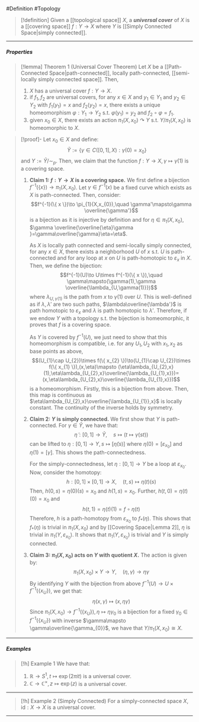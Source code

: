 #Definition #Topology 

> [!definition]
> Given a [[topological space]] $X$, a ***universal cover*** of $X$ is a [[covering space]] $f:Y\to X$ where $Y$ is [[Simply Connected Space|simply connected]].
---
##### Properties
> [!lemma] Theorem 1 (Universal Cover Theorem)
> Let $X$ be a [[Path-Connected Space|path-connected]], locally path-connected, [[semi-locally simply connected space]]. Then, 
> 1. $X$ has a universal cover $f:Y\to X$.
> 2. if $f_{1},f_{2}$ are universal covers, for any $x\in X$ and $y_{1}\in Y_{1}$ and $y_{2}\in Y_{2}$ with $f_{1}(y_{1})=x$ and $f_{2}(y_{2})=x$, there exists a unique homeomorphism $\varphi:Y_{1}\to Y_{2}$ s.t. $\varphi(y_{1})=y_{2}$ and $f_{2}\circ\varphi=f_{1}$.
> 3. given $x_{0}\in X$, there exists an action $\pi_{1}(X,x_{0}) \curvearrowright Y$ s.t. $Y / \pi_{1}(X,x_{0})$ is homeomorphic to $X$.

> [!proof]-
> Let $x_{0}\in X$ and define: $$\tilde{Y}:=\{ \gamma\in C([0,1],X): \gamma(0)=x_{0}\}$$and $Y:=\tilde{Y} /\sim_{p}$. Then, we claim that the function $f:Y\to X, \gamma\mapsto \gamma(1)$ is a covering space.
> 1. **Claim 1: $f:Y\to X$ is a covering space.**
>    We first define a bijection $f^{-1}(\{ x \})\to \pi_{1}(X,x_{0})$. Let $\gamma\in f^{-1}(x)$ be a fixed curve which exists as $X$ is path-connected. Then, consider: $$f^{-1}(\{ x \})\to \pi_{1}(X,x_{0}),\quad \gamma'\mapsto\gamma \overline{\gamma'}$$is a bijection as it is injective by definition and for $\eta\in \pi_{1}(X,x_{0})$, $\gamma \overline{\overline{\eta}\gamma }=\gamma\overline{\gamma}\eta=\eta$.
>    
>    As $X$ is locally path connected and semi-locally simply connected, for any $x\in X$, there exists a neighborhood $U$ of $x$ s.t. $U$ is path-connected and for any loop at $x$ on $U$ is path-homotopic to $\varepsilon_{x}$ in $X$. Then, we define the bijection: $$f^{-1}(U)\to U\times f^{-1}(\{ x \}),\quad \gamma\mapsto(\gamma(1),\gamma \overline{\lambda_{U,\gamma(1)}})$$where $\lambda_{U,\gamma(1)}$ is the path from $x$ to $\gamma(1)$ over $U$. This is well-defined as if $\lambda,\lambda'$ are two such paths, $\lambda\overline{\lambda'}$ is path homotopic to $\varepsilon_{x}$ and $\lambda$ is path homotopic to $\lambda'$. Therefore, if we endow $Y$ with a topology s.t. the bijection is homeomorphic, it proves that $f$ is a covering space.
>    
>    As $Y$ is covered by $f^{-1}(U)$, we just need to show that this homeomorphism is compatible, i.e. for any $U_{1},U_{2}$ with $x_{1},x_{2}$ as base points as above, $$(U_{1}\cap U_{2})\times f(\{ x_{2} \})\to(U_{1}\cap U_{2})\times f(\{ x_{1} \}),(x,\eta)\mapsto (\eta\lambda_{U_{2},x}(1),\eta\lambda_{U_{2},x}\overline{\lambda_{U_{1},x}})=(x,\eta\lambda_{U_{2},x}\overline{\lambda_{U_{1},x}})$$is a homeomorphism. Firstly, this is a bijection from above. Then, this map is continuous  as $\eta\lambda_{U_{2},x}\overline{\lambda_{U_{1}},x}$ is locally constant. The continuity of the inverse holds by symmetry.
> 2. **Claim 2: $Y$ is simply connected.**
> 	   We first show that $Y$ is path-connected. For $\gamma\in \tilde{Y}$, we have that: $$\tilde{\eta}:[0,1]\to \tilde{Y},\quad s\mapsto(t\mapsto\gamma(st))$$ can be lifted to $\eta:[0,1]\to Y, s\mapsto[\tilde{\eta}(s)]$ where $\eta(0)=[\varepsilon_{x_{0}}]$ and $\eta(1)=[\gamma]$. This shows the path-connectedness.
> 	   
> 	   For the simply-connectedness, let $\eta:[0,1]\to Y$ be a loop at $\varepsilon_{x_{0}}$. Now, consider the homotopy: $$h:[0,1]\times[0,1]\to X,\quad (t,s)\mapsto \eta(t)(s)$$Then, $h(0,s)=\eta(0)(s)=x_{0}$ and $h(1,s)=x_{0}$. Further, $h(t,0)=\eta(t)(0)=x_{0}$ and $$h(t,1)=\eta(t)(1)=f\circ \eta(t)$$ Therefore, $h$ is a path-homotopy from $\varepsilon_{x_{0}}$ to $f_{*}(\eta)$. This shows that $f_{*}(\eta)$ is trivial in $\pi_{1}(X,x_{0})$ and by [[Covering Space|Lemma 2]], $\eta$ is trivial in $\pi_{1}(Y,\varepsilon_{x_{0}})$. It shows that $\pi_{1}(Y,\varepsilon_{x_{0}})$ is trivial and $Y$ is simply connected.
> 1. **Claim 3: $\pi_{1}(X,x_{0})$ acts on $Y$ with quotient $X$.**
>    The action is given by: $$\pi_{1}(X,x_{0})\times Y\to Y,\quad (\eta,\gamma)\to \eta\gamma$$By identifying $Y$ with the bijection from above $f^{-1}(U)\to U\times f^{-1}(\{ x_{U} \})$, we get that: $$\eta(x,\gamma)\mapsto(x,\eta\gamma)$$Since $\pi_{1}(X,x_{0})\to f^{-1}(\{ x_{U} \}), \eta\mapsto \eta \gamma_{0}$ is a bijection for a fixed $\gamma_{0}\in f^{-1}(\{ x_{U} \})$ with inverse $\gamma\mapsto \gamma\overline{\gamma_{0}}$, we have that $Y / \pi_{1}(X,x_{0})\cong X$.
---
##### Examples
> [!h] Example 1
> We have that:
> 1. $\mathbb{R}\to S^1,t\mapsto \exp(2\pi it)$ is a universal cover.
> 2. $\mathbb{C}\to \mathbb{C}^\times, z\mapsto \exp(z)$ is a universal cover. 
---
> [!h] Example 2 (Simply Connected)
> For a simply-connected space $X$, $\text{id}:X\to X$ is a universal cover.
---
